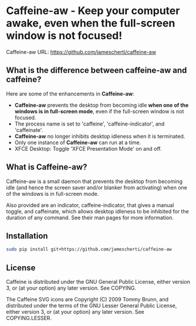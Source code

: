 # Caffeine-aw - Keep your computer awake, even when the full-screen window is not focused!

Caffeine-aw URL: https://github.com/jamescherti/caffeine-aw

## What is the difference between caffeine-aw and caffeine?

Here are some of the enhancements in **Caffeine-aw**:
* **Caffeine-aw** prevents the desktop from becoming idle **when one of the windows is in full-screen mode**, even if the full-screen window is not focused.
* The process name is set to 'caffeine', 'caffeine-indicator', and 'caffeinate'.
* **Caffeine-aw** no longer inhibits desktop idleness when it is terminated.
* Only one instance of **Caffeine-aw** can run at a time.
* XFCE Desktop: Toggle 'XFCE Presentation Mode' on and off.

## What is Caffeine-aw?

Caffeine-aw is a small daemon that prevents the desktop from becoming idle (and hence the screen saver and/or blanker from activating) when one of the windows is in full-screen mode.

Also provided are an indicator, caffeine-indicator, that gives a manual toggle, and caffeinate, which allows desktop idleness to be inhibited for the duration of any command. See their man pages for more information.

## Installation

```sh
sudo pip install git+https://github.com/jamescherti/caffeine-aw
```

## License

Caffeine is distributed under the GNU General Public License, either version 3, or (at your option) any later version. See COPYING.

The Caffeine SVG icons are Copyright (C) 2009 Tommy Brunn, and distributed under the terms of the GNU Lesser General Public License, either version 3, or (at your option) any later version. See COPYING.LESSER.
